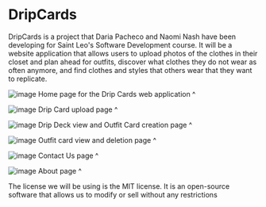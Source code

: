 # DripCards
DripCards is a project that Daria Pacheco and Naomi Nash have been developing for Saint Leo's Software Development course. 
It will be a website application that allows users to upload photos of the clothes in their closet and plan ahead for outfits,
  discover what clothes they do not wear as often anymore, and find clothes and styles that others wear that they want to
  replicate.
  
![image](https://user-images.githubusercontent.com/97969876/165830575-1d561f5e-096f-411b-bb8f-33ce51de3215.png)
Home page for the Drip Cards web application ^

![image](https://user-images.githubusercontent.com/97969876/165830733-9f44d6c8-c1fc-4005-adbc-ee938f084886.png)
Drip Card upload page ^

![image](https://user-images.githubusercontent.com/97969876/165831624-d4f079c1-28f8-445a-971b-6fe1ca8a7b4d.png)
Drip Deck view and Outfit Card creation page ^

![image](https://user-images.githubusercontent.com/97969876/165831892-c287e811-f95d-4a56-af6b-20ddd7a1fdc0.png)
Outfit card view and deletion page ^

![image](https://user-images.githubusercontent.com/97969876/165832917-1d1795c8-9242-4a90-95f0-4a978e8b5768.png)
Contact Us page ^

![image](https://user-images.githubusercontent.com/97969876/165832789-069456a5-4a6b-4602-b56a-e22e32bcd1ee.png)
About page ^


The license we will be using is the MIT license. It is an open-source software that allows us to modify or sell without any restrictions
